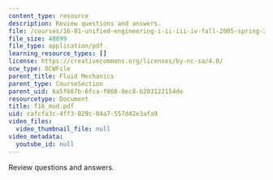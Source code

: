 ```yaml
---
content_type: resource
description: Review questions and answers.
file: /courses/16-01-unified-engineering-i-ii-iii-iv-fall-2005-spring-2006/cafcfa3c4ff3029c04a7557d42e3afa9_f16_mud.pdf
file_size: 48899
file_type: application/pdf
learning_resource_types: []
license: https://creativecommons.org/licenses/by-nc-sa/4.0/
ocw_type: OCWFile
parent_title: Fluid Mechanics
parent_type: CourseSection
parent_uid: 6a5f667b-6fca-f068-0ec8-b203122154de
resourcetype: Document
title: f16_mud.pdf
uid: cafcfa3c-4ff3-029c-04a7-557d42e3afa9
video_files:
  video_thumbnail_file: null
video_metadata:
  youtube_id: null
---
```

Review questions and answers.